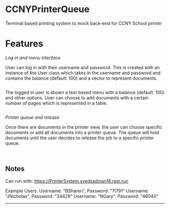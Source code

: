 # CCNYPrinterQueue
Terminal based printing system to mock back-end for CCNY School printer 

# Features
*Log in and menu interface*

User can log in with their username and password. This is created with an instance of the User class which takes in the username and password and contains the balance (default: 100) and a vector to represent documents. 

<img src='https://github.com/syedsadman16/CCNYPrinterSystem/blob/master/printerImages/printerMainMenu.PNG' title='Login' width='' alt='' />


The logged in user is shown a text based menu with a balance (default: 100) and other options. User can choose to add documents with a certain number of pages which is represented in a table.


<img src='https://github.com/syedsadman16/CCNYPrinterSystem/blob/master/printerImages/printerPendingDocs.PNG' title='PrinterView' width='' alt='' />



*Printer queue and release*

Once there are documents in the printer view, the user can choose specific documents or add all documents into a printer queue. The queue will hold documents until the user decides to release the job to a specific printer queue. 

<img src='https://github.com/syedsadman16/CCNYPrinterSystem/blob/master/printerImages/printerChooseQueue.PNG' title='Queue' width='' alt='' /> <img src='https://github.com/syedsadman16/CCNYPrinterSystem/blob/master/printerImages/printerReleasing.PNG' title='Release' width='' alt='' />



## Notes
Can run with:
https://PrinterSystem.syedsadman18.repl.run

Example Users: 
Username: "BSharen", Password: "11791"
Username: "JNicholas", Password: "34429" 
Username: "NGary", Password: "46040"


---

